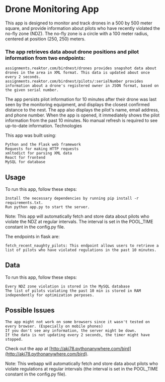 # Drone Monitoring App

This app is designed to monitor and track drones in a 500 by 500 meter square, and provide information about pilots who have recently violated the no-fly zone (NDZ). The no-fly zone is a circle with a 100 meter radius, centered at position (250, 250) meters.

### The app retrieves data about drone positions and pilot information from two endpoints:

    assignments.reaktor.com/birdnest/drones provides snapshot data about drones in the area in XML format. This data is updated about once every 2 seconds.
    assignments.reaktor.com/birdnest/pilots/:serialNumber provides information about a drone's registered owner in JSON format, based on the given serial number.

The app persists pilot information for 10 minutes after their drone was last seen by the monitoring equipment, and displays the closest confirmed distance to the nest. The app also displays the pilot's name, email address, and phone number. When the app is opened, it immediately shows the pilot information from the past 10 minutes. No manual refresh is required to see up-to-date information.
Technologies

This app was built using:

    Python and the Flask web framework
    Requests for making HTTP requests
    xmltodict for parsing XML data
    React for frontend
    MySQL for database

## Usage

To run this app, follow these steps:

    Install the necessary dependencies by running pip install -r requirements.txt.
    Run python app.py to start the server.

Note: This app will automatically fetch and store data about pilots who violate the NDZ at regular intervals. The interval is set in the POOL_TIME constant in the config.py file.


The endpoints in flask are:

    fetch_recent_naughty_pilots: This endpoint allows users to retrieve a list of pilots who have violated regulations in the past 10 minutes.


## Data

To run this app, follow these steps:

    Every NDZ zone violation is stored in the MySQL database
    The list of pilots violating the past 10 min is stored in RAM independently for optimization perposes.

## Possible Issues

    The app might not work on some browsers since it wasn't tested on every browser. (Especially on mobile phones)
    If you don't see any information, the server might be down.
    If the data is not updating every 2 seconds, the timer might have stopped.

Check out the app at [http://aki78.pythonanywhere.com/bird](http://aki78.pythonanywhere.com/bird).

Note: This webapp will automatically fetch and store data about pilots who violate regulations at regular intervals (the interval is set in the POOL_TIME constant in the config.py file).
